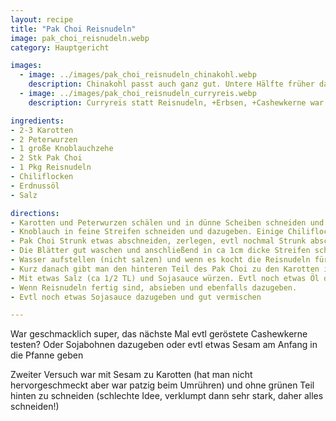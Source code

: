 ```yaml
---
layout: recipe
title: "Pak Choi Reisnudeln"
image: pak_choi_reisnudeln.webp
category: Hauptgericht

images:
  - image: ../images/pak_choi_reisnudeln_chinakohl.webp
    description: Chinakohl passt auch ganz gut. Untere Hälfte früher dazugeben (aber auch nicht zu lang), obere Hälfte erst ganz am Schluss. War am nächsten Tag noch besser + angeröstete Cashew Kerne
  - image: ../images/pak_choi_reisnudeln_curryreis.webp
    description: Curryreis statt Reisnudeln, +Erbsen, +Cashewkerne war in Summe super!

ingredients:
- 2-3 Karotten
- 2 Peterwurzen
- 1 große Knoblauchzehe
- 2 Stk Pak Choi
- 1 Pkg Reisnudeln
- Chiliflocken
- Erdnussöl
- Salz

directions:
- Karotten und Peterwurzen schälen und in dünne Scheiben schneiden und in etwas Erdnussöl scharf anbraten.
- Knoblauch in feine Streifen schneiden und dazugeben. Einige Chiliflocken dazugeben und gut vermischen.
- Pak Choi Strunk etwas abschneiden, zerlegen, evtl nochmal Strunk abschneiden bis alle einzelnen Blätter runtergelöst sind.
- Die Blätter gut waschen und anschließend in ca 1cm dicke Streifen schneiden (nächstes Mal der Länge nach probieren, außer das Grüne, das weiterhin separat schneiden)
- Wasser aufstellen (nicht salzen) und wenn es kocht die Reisnudeln für ca 4min reingeben.
- Kurz danach gibt man den hinteren Teil des Pak Choi zu den Karotten in die Pfanne und brät ihn paar Minuten scharf an.
- Mit etwas Salz (ca 1/2 TL) und Sojasauce würzen. Evtl noch etwas Öl dazugeben und am Schluss die grünen oberen Teile des Pak Choi dazugeben.
- Wenn Reisnudeln fertig sind, absieben und ebenfalls dazugeben.
- Evtl noch etwas Sojasauce dazugeben und gut vermischen

---
```


War geschmacklich super, das nächste Mal evtl geröstete Cashewkerne testen? Oder Sojabohnen dazugeben oder evtl etwas Sesam am Anfang in die Pfanne geben

Zweiter Versuch war mit Sesam zu Karotten (hat man nicht hervorgeschmeckt aber war patzig beim Umrühren) und ohne grünen Teil hinten zu schneiden (schlechte Idee, verklumpt dann sehr stark, daher alles schneiden!)